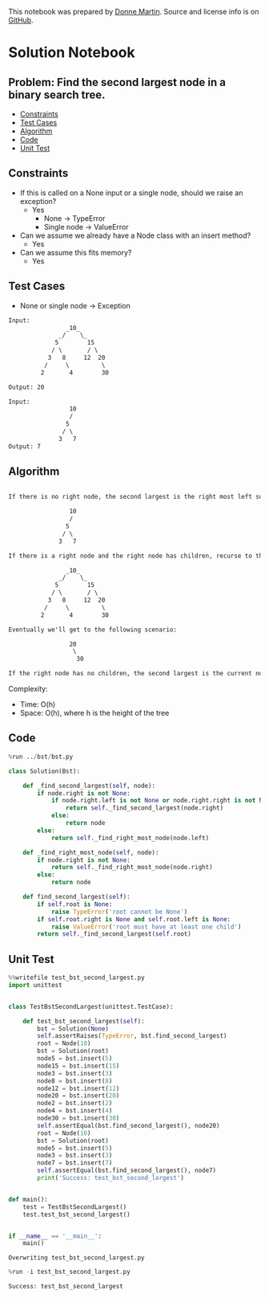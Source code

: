 This notebook was prepared by [Donne Martin](https://github.com/donnemartin). Source and license info is on [GitHub](https://github.com/donnemartin/interactive-coding-challenges).

# Solution Notebook

## Problem: Find the second largest node in a binary search tree.

- [Constraints](#Constraints)
- [Test Cases](#Test-Cases)
- [Algorithm](#Algorithm)
- [Code](#Code)
- [Unit Test](#Unit-Test)

## Constraints

- If this is called on a None input or a single node, should we raise an exception?
  - Yes
    - None -> TypeError
    - Single node -> ValueError
- Can we assume we already have a Node class with an insert method?
  - Yes
- Can we assume this fits memory?
  - Yes

## Test Cases

- None or single node -> Exception

```txt
Input:
                _10_
              _/    \_          
             5        15
            / \       / \
           3   8     12  20
          /     \         \
         2       4        30

Output: 20

Input:
                 10
                 /  
                5
               / \
              3   7
Output: 7
```

## Algorithm

```txt

If there is no right node, the second largest is the right most left subtree:

                 10
                 /  
                5
               / \
              3   7

If there is a right node and the right node has children, recurse to that right child:

                _10_
              _/    \_          
             5        15
            / \       / \
           3   8     12  20
          /     \         \
         2       4        30

Eventually we'll get to the following scenario:

                 20
                  \
                   30

If the right node has no children, the second largest is the current node.

```

Complexity:

- Time: O(h)
- Space: O(h), where h is the height of the tree

## Code

```python
%run ../bst/bst.py
```

```python
class Solution(Bst):

    def _find_second_largest(self, node):
        if node.right is not None:
            if node.right.left is not None or node.right.right is not None:
                return self._find_second_largest(node.right)
            else:
                return node
        else:
            return self._find_right_most_node(node.left)

    def _find_right_most_node(self, node):
        if node.right is not None:
            return self._find_right_most_node(node.right)
        else:
            return node

    def find_second_largest(self):
        if self.root is None:
            raise TypeError('root cannot be None')
        if self.root.right is None and self.root.left is None:
            raise ValueError('root must have at least one child')
        return self._find_second_largest(self.root)
```

## Unit Test

```python
%%writefile test_bst_second_largest.py
import unittest


class TestBstSecondLargest(unittest.TestCase):

    def test_bst_second_largest(self):
        bst = Solution(None)
        self.assertRaises(TypeError, bst.find_second_largest)
        root = Node(10)
        bst = Solution(root)
        node5 = bst.insert(5)
        node15 = bst.insert(15)
        node3 = bst.insert(3)
        node8 = bst.insert(8)
        node12 = bst.insert(12)
        node20 = bst.insert(20)
        node2 = bst.insert(2)
        node4 = bst.insert(4)
        node30 = bst.insert(30)
        self.assertEqual(bst.find_second_largest(), node20)
        root = Node(10)
        bst = Solution(root)
        node5 = bst.insert(5)
        node3 = bst.insert(3)
        node7 = bst.insert(7)
        self.assertEqual(bst.find_second_largest(), node7)
        print('Success: test_bst_second_largest')


def main():
    test = TestBstSecondLargest()
    test.test_bst_second_largest()


if __name__ == '__main__':
    main()
```

    Overwriting test_bst_second_largest.py

```python
%run -i test_bst_second_largest.py
```

    Success: test_bst_second_largest

